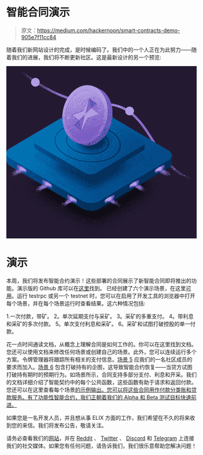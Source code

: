 # 智能合同演示

> 原文：<https://medium.com/hackernoon/smart-contracts-demo-905e7f11cc84>

随着我们新网站设计的完成，是时候编码了。我们中的一个人正在为此努力——随着我们的进展，我们将不断更新社区。这是最新设计的另一个预览:

![](img/0077cbd14d8126e0387a96438abb894b.png)

# **演示**

本周，我们将发布智能合约演示！这些部署的合同展示了新智能合同即将推出的功能。演示版的 Github 库可以在[这里](https://github.com/elixirToken/P2P-Payments-Demo)找到。
已经创建了六个演示场景，在这里[可用](https://github.com/elixirToken/P2P-Payments-Demo/tree/master/Scenarios)。运行 testrpc 或另一个 testnet 时，您可以在启用了开发工具的浏览器中打开每个场景，并在每个场景运行时查看结果。这六种情况包括:

1.一次付款，带矿。
2。单次延期支付与采矿。
3。采矿的多重支付。
4。带利息和采矿的多次付款。
5。单次支付利息和采矿。
6。采矿和试图打破控股的单一付款。

花一点时间通读文档，从概念上理解合同是如何工作的。你可以在这里找到文档。您还可以使用文档来修改任何场景或创建自己的场景。此外，您可以连续运行多个方案。令牌管理器将跟踪所有相关的支付信息。[场景 5](https://github.com/elixirToken/P2P-Payments-Demo/blob/master/Scenarios/Scenario5.html) 应我们的一名社区成员的要求而加入。[场景 6](https://github.com/elixirToken/P2P-Payments-Demo/blob/master/Scenarios/Scenario6.html) 包含打破持有的企图，这导致智能合约恢复——当贷方试图打破持有期时的预期行为。如场景所示，合同支持多部分支付、利息和开采。我们的文档详细介绍了智能契约中的每个公共函数，这些函数有助于请求和返回付款。您还可以在这里查看每个场景[的示例输出。您可以将这些合同用作付款分类账和贷款服务。有了功能性智能合约，我们正朝着我们的 Alpha 和 Beta 测试目标快速前进。](https://github.com/elixirToken/P2P-Payments-Demo/tree/master/Sample%20Results)

如果您是一名开发人员，并且想从事 ELIX 方面的工作，我们希望在不久的将来收到您的来信。我们将发布公告，敬请关注。

请务必查看我们的[网站](http://elixirtoken.io/)，并在 [Reddit](https://www.reddit.com/r/elixirtoken/) 、 [Twitter](http://twitter.com/elixtoken/) 、 [Discord](https://discord.gg/mu4EJaz) 和 [Telegram](https://t.me/ElixirToken) 上连接我们的社交媒体。如果您有任何问题，请告诉我们，我们很乐意帮助您解决问题！